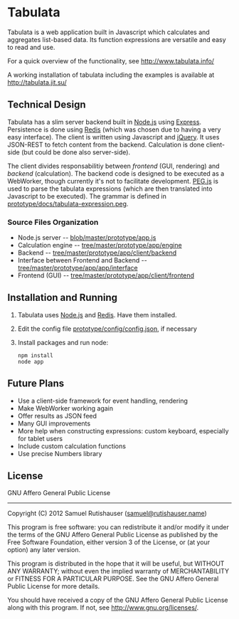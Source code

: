 # Tabulata

Tabulata is a web application built in Javascript which calculates and aggregates list-based data. Its function expressions are versatile and easy to read and use.

For a quick overview of the functionality, see http://www.tabulata.info/

A working installation of tabulata including the examples is available at http://tabulata.jit.su/

## Technical Design

Tabulata has a slim server backend built in [Node.js](http://nodejs.org/) using [Express](http://expressjs.com/). Persistence is done using [Redis](http://redis.io/) (which was chosen due to having a very easy interface). The client is written using Javascript and [jQuery](http://jquery.com/). It uses JSON-REST to fetch content from the backend. Calculation is done client-side (but could be done also server-side). 

The client divides responsabilitiy between *frontend* (GUI, rendering) and *backend* (calculation). The backend code is designed to be executed as a WebWorker, though currently it's not to facilitate development. [PEG.js](http://pegjs.majda.cz/) is used to parse the tabulata expressions (which are then translated into Javascript to be executed). The grammar is defined in <a href="tabulata/blob/master/prototype/docs/tabulata-expression.peg">prototype/docs/tabulata-expression.peg</a>.

### Source Files Organization

+ Node.js server -- <a href="tabulata/blob/master/prototype/app.js">blob/master/prototype/app.js</a>
+ Calculation engine -- <a href="tabulata/tree/master/prototype/app/engine">tree/master/prototype/app/engine</a>
+ Backend -- <a href="tabulata/tree/master/prototype/app/client/backend">tree/master/prototype/app/client/backend</a>
+ Interface between Frontend and Backend -- <a href="tabulata/tree/master/prototype/app/app/interface">tree/master/prototype/app/app/interface</a>
+ Frontend (GUI) -- <a href="tabulata/tree/master/prototype/app/client/frontend">tree/master/prototype/app/client/frontend</a>


## Installation and Running

1. Tabulata uses [Node.js](http://nodejs.org/) and [Redis](http://redis.io/). Have them installed.
1. Edit the config file <a href="tabulata/blob/master/prototype/config/config.json">prototype/config/config.json</a>, if necessary
1. Install packages and run node:

   ```
   npm install
   node app
   ```

## Future Plans

+ Use a client-side framework for event handling, rendering
+ Make WebWorker working again
+ Offer results as JSON feed
+ Many GUI improvements
+ More help when constructing expressions: custom keyboard, especially for tablet users
+ Include custom calculation functions
+ Use precise Numbers library

## License

GNU Affero General Public License

----------------

Copyright (C) 2012 Samuel Rutishauser (samuel@rutishauser.name)

This program is free software: you can redistribute it and/or modify
it under the terms of the GNU Affero General Public License as
published by the Free Software Foundation, either version 3 of the
License, or (at your option) any later version.

This program is distributed in the hope that it will be useful,
but WITHOUT ANY WARRANTY; without even the implied warranty of
MERCHANTABILITY or FITNESS FOR A PARTICULAR PURPOSE.  See the
GNU Affero General Public License for more details.

You should have received a copy of the GNU Affero General Public License
along with this program.  If not, see <http://www.gnu.org/licenses/>.
